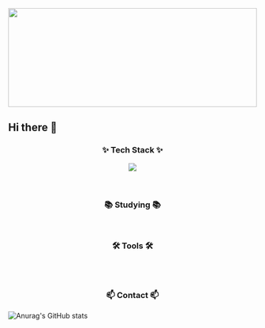 <div align="center">
  <img src="https://encrypted-tbn0.gstatic.com/images?q=tbn:ANd9GcS05mF_R6qon0NJqrz7s0fjacih82u2bt9hIw&s" width="100%" height="200px"/>
</div>

## Hi there 👋

<!--내용 부분-->
<h3 align="center">✨ Tech Stack ✨</h3>
<div align="center">
<a href="#" target="_blank"><img src="https://img.shields.io/badge/blue?style=rectangle&logo=python&logoColor=blue"/></a>
</div>

<div align="center">

</div>

<br>

<div align="center">

</div>

<br>

<h3 align="center">📚 Studying 📚</h3>
<div align="center">

</div>

<br>

<h3 align="center">🛠 Tools 🛠</h3>
<div align="center">

</div>

<div align="center">

</div>

<br>

<div align="center">

</div>

<br>

<h3 align="center">📫 Contact 📫</h3>
<div align="center">

</div>

![Anurag's GitHub stats](https://github-readme-stats.vercel.app/api?username=사용자ID&show_icons=true&theme=radical)


<!--
**hj2222222/hj2222222** is a ✨ _special_ ✨ repository because its `README.md` (this file) appears on your GitHub profile.

Here are some ideas to get you started:

- 🔭 I’m currently working on ...
- 🌱 I’m currently learning ...
- 👯 I’m looking to collaborate on ...
- 🤔 I’m looking for help with ...
- 💬 Ask me about ...
- 📫 How to reach me: ...
- 😄 Pronouns: ...
- ⚡ Fun fact: ...
-->
